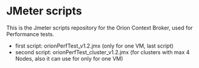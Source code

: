# JMeter scripts

This is the Jmeter scripts repository for the Orion Context Broker, used for Performance tests.

* first script: orionPerfTest_v1.2.jmx (only for one VM, last script)
* second script: orionPerfTest_cluster_v1.2.jmx (for clusters with max 4 Nodes, also it can use for only for one VM)